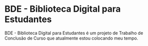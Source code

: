 # BDE - Biblioteca Digital para Estudantes
BDE - Biblioteca Digital para Estudantes é um projeto de Trabalho de Conclusão de Curso que atualmente estou colocando meu tempo. 
